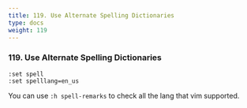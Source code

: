 ```yaml
---
title: 119. Use Alternate Spelling Dictionaries
type: docs
weight: 119
---
```


### 119. Use Alternate Spelling Dictionaries

```
:set spell
:set spelllang=en_us
```
You can use `:h spell-remarks` to check all the lang that vim supported.
